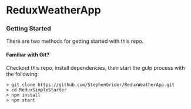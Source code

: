 # ReduxWeatherApp


### Getting Started

There are two methods for getting started with this repo.

#### Familiar with Git?
Checkout this repo, install dependencies, then start the gulp process with the following:

```
> git clone https://github.com/StephenGrider/ReduxWeatherApp.git
> cd ReduxSimpleStarter
> npm install
> npm start
```

